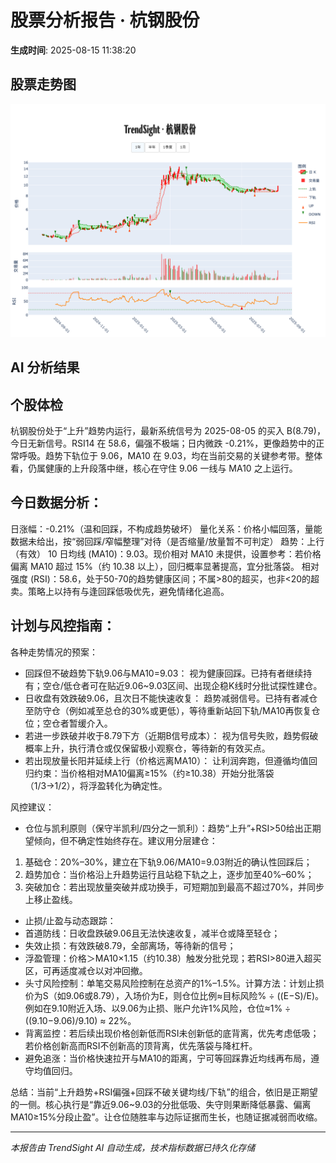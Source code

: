 # 股票分析报告 · 杭钢股份

**生成时间**: 2025-08-15 11:38:20  


## 股票走势图

![杭钢股份走势图](../figures/杭钢股份_TrendSight_20250813.png)


## AI 分析结果

## 个股体检
杭钢股份处于“上升”趋势内运行，最新系统信号为 2025-08-05 的买入 B(8.79)，今日无新信号。RSI14 在 58.6，偏强不极端；日内微跌 -0.21%，更像趋势中的正常呼吸。趋势下轨位于 9.06，MA10 在 9.03，均在当前交易的关键参考带。整体看，仍属健康的上升段落中继，核心在守住 9.06 一线与 MA10 之上运行。

## 今日数据分析：
日涨幅：-0.21%（温和回踩，不构成趋势破坏）
量化关系：价格小幅回落，量能数据未给出，按“弱回踩/窄幅整理”对待（是否缩量/放量暂不可判定）
趋势：上行（有效）
10 日均线 (MA10)：9.03。现价相对 MA10 未提供，设置参考：若价格偏离 MA10 超过 15%（约 10.38 以上），回归概率显著提高，宜分批落袋。
相对强度 (RSI)：58.6，处于50-70的趋势健康区间；不属>80的超买，也非<20的超卖。策略上以持有与逢回踩低吸优先，避免情绪化追高。

## 计划与风控指南：
各种走势情况的预案：
- 回踩但不破趋势下轨9.06与MA10=9.03：
视为健康回踩。已持有者继续持有；空仓/低仓者可在贴近9.06~9.03区间、出现企稳K线时分批试探性建仓。
- 日收盘有效跌破9.06，且次日不能快速收复：
趋势减弱信号。已持有者减仓至防守仓（例如减至总仓的30%或更低），等待重新站回下轨/MA10再恢复仓位；空仓者暂缓介入。
- 若进一步跌破并收于8.79下方（近期B信号成本）：
视为信号失败，趋势假破概率上升，执行清仓或仅保留极小观察仓，等待新的有效买点。
- 若出现放量长阳并延续上行（价格远离MA10）：
让利润奔跑，但遵循均值回归约束：当价格相对MA10偏离≥15%（约≥10.38）开始分批落袋（1/3→1/2），将浮盈转化为确定性。

风控建议：
- 仓位与凯利原则（保守半凯利/四分之一凯利）：趋势“上升”+RSI>50给出正期望倾向，但不确定性始终存在。建议用分层建仓：
1) 基础仓：20%–30%，建立在下轨9.06/MA10=9.03附近的确认性回踩后；
2) 趋势加仓：当价格沿上升趋势运行且站稳下轨之上，逐步加至40%–60%；
3) 突破加仓：若出现放量突破并成功换手，可短期加到最高不超过70%，并同步上移止盈线。
- 止损/止盈与动态跟踪：
- 首道防线：日收盘跌破9.06且无法快速收复，减半仓或降至轻仓；
- 失效止损：有效跌破8.79，全部离场，等待新的信号；
- 浮盈管理：价格＞MA10×1.15（约10.38）触发分批兑现；若RSI>80进入超买区，可再适度减仓以对冲回撤。
- 头寸风险控制：单笔交易风险控制在总资产的1%–1.5%。计算方法：计划止损价为S（如9.06或8.79），入场价为E，则仓位比例≈目标风险% ÷ ((E−S)/E)。例如在9.10附近入场、以9.06为止损、账户允许1%风险，仓位≈1% ÷ ((9.10−9.06)/9.10) ≈ 22%。
- 背离监控：若后续出现价格创新低而RSI未创新低的底背离，优先考虑低吸；若价格创新高而RSI不创新高的顶背离，优先落袋与降杠杆。
- 避免追涨：当价格快速拉开与MA10的距离，宁可等回踩靠近均线再布局，遵守均值回归。

总结：当前“上升趋势+RSI偏强+回踩不破关键均线/下轨”的组合，依旧是正期望的一侧。核心执行是“靠近9.06~9.03的分批低吸、失守则果断降低暴露、偏离MA10≥15%分段止盈”。让仓位随胜率与边际证据而生长，也随证据减弱而收缩。

---

*本报告由 TrendSight AI 自动生成，技术指标数据已持久化存储*
